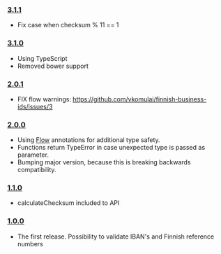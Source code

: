 ### [3.1.1](https://github.com/vkomulai/finnish-business-utils/releases/tag/v3.1.1)
- Fix case when checksum % 11 == 1

### [3.1.0](https://github.com/vkomulai/finnish-business-utils/releases/tag/v3.1.0)

- Using TypeScript
- Removed bower support

### [2.0.1](https://github.com/vkomulai/finnish-business-utils/releases/tag/v2.0.1)

- FIX flow warnings: https://github.com/vkomulai/finnish-business-ids/issues/3

### [2.0.0](https://github.com/vkomulai/finnish-business-utils/releases/tag/v2.0.0)

- Using [Flow](https://flowtype.org/) annotations for additional type safety.
- Functions return TypeError in case unexpected type is passed as parameter.
- Bumping major version, because this is breaking backwards compatibility.

### [1.1.0](https://github.com/vkomulai/finnish-business-utils/releases/tag/v1.1.0)

- calculateChecksum included to API

### [1.0.0](https://github.com/vkomulai/finnish-business-utils/releases/tag/v1.0.0)

- The first release. Possibility to validate IBAN's and Finnish reference numbers
